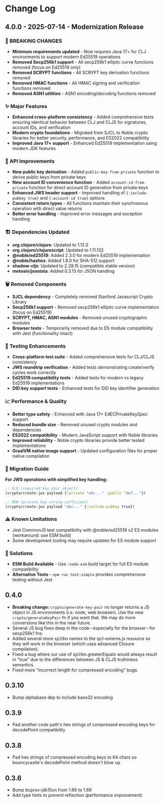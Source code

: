 # Change Log

## 4.0.0 - 2025-07-14 - Modernization Release

### 🚨 BREAKING CHANGES
- **Minimum requirements updated** - Now requires Java 17+ for CLJ environments to support modern Ed25519 operations
- **Removed Secp256k1 support** - All secp256k1 elliptic curve functions removed (focus on Ed25519 only)
- **Removed SCRYPT functions** - All SCRYPT key derivation functions removed
- **Removed HMAC functions** - All HMAC signing and verification functions removed
- **Removed ASN1 utilities** - ASN1 encoding/decoding functions removed

### ✨ Major Features
- **Enhanced cross-platform consistency** - Added comprehensive tests ensuring identical behavior between CLJ and CLJS for signatures, account IDs, and verification
- **Modern crypto foundations** - Migrated from SJCL to Noble crypto libraries for better security, performance, and ES2022 compatibility
- **Improved Java 17+ support** - Enhanced Ed25519 implementation using modern JDK features

### 🔧 API Improvements
- **New public key derivation** - Added `public-key-from-private` function to derive public keys from private keys
- **New account ID convenience function** - Added `account-id-from-private` function for direct account ID generation from private keys
- **Enhanced JWS header support** - Improved handling of `{:include-pubkey true}` and `{:account-id true}` options
- **Consistent return types** - All functions maintain their synchronous operation with direct value returns
- **Better error handling** - Improved error messages and exception handling

### 🏗️ Dependencies Updated
- **org.clojure/clojure**: Updated to 1.12.0
- **org.clojure/clojurescript**: Updated to 1.11.132  
- **@noble/ed25519**: Added 2.3.0 for modern Ed25519 implementation
- **@noble/hashes**: Added 1.8.0 for SHA-512 support
- **shadow-cljs**: Updated to 2.28.15 (compatible stable version)
- **metosin/jsonista**: Added 0.3.13 for JSON handling

### 🗑️ Removed Components
- **SJCL dependency** - Completely removed Stanford Javascript Crypto Library
- **Secp256k1 support** - Removed secp256k1 elliptic curve implementation (focus on Ed25519)
- **SCRYPT, HMAC, ASN1 modules** - Removed unused cryptographic modules
- **Browser tests** - Temporarily removed due to ES module compatibility with Jest (functionality intact)

### 🧪 Testing Enhancements
- **Cross-platform test suite** - Added comprehensive tests for CLJ/CLJS consistency
- **JWS roundtrip verification** - Added tests demonstrating create/verify cycles work correctly
- **Ed25519 compatibility tests** - Added tests for modern vs legacy Ed25519 implementations
- **DID:key support tests** - Enhanced tests for DID key identifier generation

### 📈 Performance & Quality
- **Better type safety** - Enhanced with Java 17+ EdECPrivateKeySpec support
- **Reduced bundle size** - Removed unused crypto modules and dependencies
- **ES2022 compatibility** - Modern JavaScript support with Noble libraries
- **Improved reliability** - Noble crypto libraries provide better tested implementations
- **GraalVM native image support** - Updated configuration files for proper native compilation

### 🔄 Migration Guide
**For JWS operations with simplified key handling:**
```clojure
;; OLD (required key pair object)
(crypto/create-jws payload {:private "abc..." :public "def..."})

;; NEW (private key string sufficient)  
(crypto/create-jws payload "abc..." {:include-pubkey true})
```

### ⚠️ Known Limitations
- Jest CommonJS test compatibility with @noble/ed25519 v2 ES modules (workaround: use ESM build)
- Some development tooling may require updates for ES module support

### 🎯 Solutions
- **ESM Build Available** - Use `:node-esm` build target for full ES module compatibility
- **Alternative Tests** - `npm run test:simple` provides comprehensive testing without Jest

## 0.4.0
- **Breaking change:** `crypto/generate-key-pair` no longer returns a JS object
  in JS environments (i.e. node, web browser). Use the new
  `crypto/generateKeyPair` fn if you want that. We may do more conversions like
  this in the near future.
- Several JS bug fixes deep in the code--especially for the browser--for
  secp256k1 fns.
- Added several more sjcl/bn names to the sjcl-externs.js resource so they will
  work in the browser (which uses advanced Closure compilation).
- Fixed a bug where our use of sjcl/bn.greaterEquals would always result in
  "true" due to the differences between JS & CLJS truthiness semantics.
- Fixed more "incorrect length for compressed encoding" bugs.

## 0.3.10
- Bump alphabase dep to include base32 encoding

## 0.3.9
- Pad another code path's hex strings of compressed encoding keys for
  decodePoint compatibility

## 0.3.8
- Pad hex strings of compressed encoding keys to 64 chars so bouncycastle's
  decodePoint method doesn't blow up

## 0.3.6
- Bump bcprov-jdk15on from 1.66 to 1.69
- Add type hints to prevent reflection (performance improvement)
